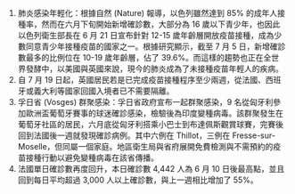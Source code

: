 1. 肺炎感染年輕化：根據自然 (Nature) 報導，以色列雖然達到 85% 的成年人接種率，然而在六月下旬開始新增確診數，大部分為 16 歲以下青少年，也因此以色列衛生部長在 6 月 21 日宣布針對 12-15 歲年齡層開放疫苗接種，成為少數同意青少年接種疫苗的國家之一。根據研究顯示，截至 7 月 5 日，新增確診數最多的比例位在 10-19 歲年齡層，佔了 39.6%。而這樣的趨勢也正在全世界發酵中，以美國與英國來說，現今的肺炎成為了未接種疫苗年輕人的疾病。
1. 自 7 月 19 日起，英國居民若是已完成疫苗接種程序至少兩週，從法國、西班牙或義大利等國家回國入境者已不需要隔離。
1. 孚日省 (Vosges) 群聚感染：孚日省政府宣布一起群聚感染，9 名從匈牙利參加歐洲盃葡萄牙賽事的球迷確診感染，檢驗後為印度變種病毒。該群聚發生在葡萄牙社區的居民，六月底從匈牙利搭乘小巴士到布達佩斯觀賞球賽，完賽後回到法國後一週就發現確診病例。其中六例在 Thillot，三例在 Fresse-sur-Moselle，但同屬一個家庭。地區衛生局與省府展開免費檢測與不需預約的疫苗接種行動以避免變種病毒在該省傳播。
1. 法國單日確診數再度回升，本日確診數 4,442 人為 6 月 10 日後最高點，並且回到每日平均超過 3,000 人以上確診數，與上一週相比增加了 55%。
